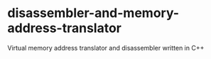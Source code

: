 # disassembler-and-memory-address-translator
Virtual memory address translator and disassembler written in C++
